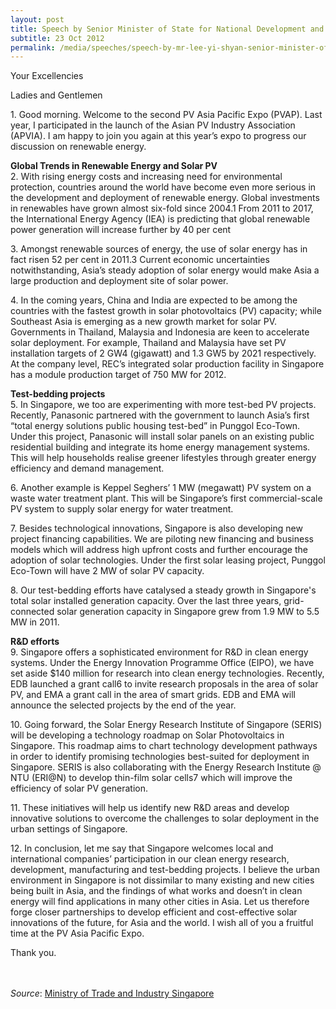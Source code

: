 ```yaml
---
layout: post
title: Speech by Senior Minister of State for National Development and Trade & Industry Lee Yi Shyan at the PV Asia Pacific Expo
subtitle: 23 Oct 2012
permalink: /media/speeches/speech-by-mr-lee-yi-shyan-senior-minister-of-state-for-national-development-and-trade-industry-at-the-pv-asia-pacific-expo-23-october-2012
---
```


Your Excellencies

Ladies and Gentlemen

1\. Good morning. Welcome to the second PV Asia Pacific Expo (PVAP). Last year, I participated in the launch of the Asian PV Industry Association (APVIA). I am happy to join you again at this year’s expo to progress our discussion on renewable energy.

**Global Trends in Renewable Energy and Solar PV**    
2\. With rising energy costs and increasing need for environmental protection, countries around the world have become even more serious in the development and deployment of renewable energy. Global investments in renewables have grown almost six-fold since 2004.1 From 2011 to 2017, the International Energy Agency (IEA) is predicting that global renewable power generation will increase further by 40 per cent

3\. Amongst renewable sources of energy, the use of solar energy has in fact risen 52 per cent in 2011.3 Current economic uncertainties notwithstanding, Asia’s steady adoption of solar energy would make Asia a large production and deployment site of solar power.

4\. In the coming years, China and India are expected to be among the countries with the fastest growth in solar photovoltaics (PV) capacity; while Southeast Asia is emerging as a new growth market for solar PV. Governments in Thailand, Malaysia and Indonesia are keen to accelerate solar deployment. For example, Thailand and Malaysia have set PV installation targets of 2 GW4 (gigawatt) and 1.3 GW5 by 2021 respectively. At the company level, REC’s integrated solar production facility in Singapore has a module production target of 750 MW for 2012.

**Test-bedding projects**  
5\. In Singapore, we too are experimenting with more test-bed PV projects. Recently, Panasonic partnered with the government to launch Asia’s first “total energy solutions public housing test-bed” in Punggol Eco-Town. Under this project, Panasonic will install solar panels on an existing public residential building and integrate its home energy management systems. This will help households realise greener lifestyles through greater energy efficiency and demand management.

6\. Another example is Keppel Seghers’ 1 MW (megawatt) PV system on a waste water treatment plant. This will be Singapore’s first commercial-scale PV system to supply solar energy for water treatment.

7\. Besides technological innovations, Singapore is also developing new project financing capabilities. We are piloting new financing and business models which will address high upfront costs and further encourage the adoption of solar technologies. Under the first solar leasing project, Punggol Eco-Town will have 2 MW of solar PV capacity.

8\. Our test-bedding efforts have catalysed a steady growth in Singapore's total solar installed generation capacity. Over the last three years, grid-connected solar generation capacity in Singapore grew from 1.9 MW to 5.5 MW in 2011.

**R&D efforts**  
9\. Singapore offers a sophisticated environment for R&D in clean energy systems. Under the Energy Innovation Programme Office (EIPO), we have set aside $140 million for research into clean energy technologies. Recently, EDB launched a grant call6 to invite research proposals in the area of solar PV, and EMA a grant call in the area of smart grids. EDB and EMA will announce the selected projects by the end of the year.

10\. Going forward, the Solar Energy Research Institute of Singapore (SERIS) will be developing a technology roadmap on Solar Photovoltaics in Singapore. This roadmap aims to chart technology development pathways in order to identify promising technologies best-suited for deployment in Singapore. SERIS is also collaborating with the Energy Research Institute @ NTU (ERI@N) to develop thin-film solar cells7 which will improve the efficiency of solar PV generation.

11\. These initiatives will help us identify new R&D areas and develop innovative solutions to overcome the challenges to solar deployment in the urban settings of Singapore.

12\. In conclusion, let me say that Singapore welcomes local and international companies’ participation in our clean energy research, development, manufacturing and test-bedding projects. I believe the urban environment in Singapore is not dissimilar to many existing and new cities being built in Asia, and the findings of what works and doesn’t in clean energy will find applications in many other cities in Asia. Let us therefore forge closer partnerships to develop efficient and cost-effective solar innovations of the future, for Asia and the world. I wish all of you a fruitful time at the PV Asia Pacific Expo.

Thank you.
<br><br><br>


*Source*: [<a href="https://www.mti.gov.sg/" target="_blank">Ministry of Trade and Industry Singapore</a>](https://www.mti.gov.sg/)
